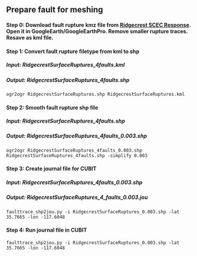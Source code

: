 ## Prepare fault for meshing

#### Step 0: Download fault rupture kmz file from [Ridgecrest SCEC Response](https://response.scec.org/sites/default/files/Ridgecrest%20Surface%20Ruptures_0.kmz). Open it in GoogleEarth/GoogleEarthPro. Remove smaller rupture traces. Resave as kml file.

#### Step 1: Convert fault rupture filetype from kml to shp
##### Input: RidgecrestSurfaceRuptures_4faults.kml
##### Output: RidgecrestSurfaceRuptures_4faults.shp
```
ogr2ogr RidgecrestSurfaceRuptures.shp RidgecrestSurfaceRuptures.kml
```
#### Step 2: Smooth fault rupture shp file
##### Input: RidgecrestSurfaceRuptures_4faults.shp
##### Output: RidgecrestSurfaceRuptures_4faults_0.003.shp 

```
ogr2ogr RidgecrestSurfaceRuptures_4faults_0.003.shp RidgecrestSurfaceRuptures_4faults.shp -simplify 0.003
```
#### Step 3: Create journal file for CUBIT
##### Input: RidgecrestSurfaceRuptures_4faults_0.003.shp
##### Output: RidgecrestSurfaceRuptures_4_faults_0.003.jou
```
faulttrace_shp2jou.py -i RidgecrestSurfaceRuptures_0.003.shp -lat 35.7665 -lon -117.6048
```
#### Step 4: Run journal file in CUBIT 
```
faulttrace_shp2jou.py -i RidgecrestSurfaceRuptures_0.003.shp -lat 35.7665 -lon -117.6048
```
